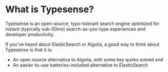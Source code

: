# What is Typesense?

Typesense is an open-source, typo-tolerant search engine optimized for instant (typically sub-50ms) search-as-you-type experiences and developer productivity.

If you've heard about ElasticSearch or Algolia, a good way to think about Typesense is that it is:

- An open source alternative to Algolia, with some key quirks solved and
- An easier-to-use batteries-included alternative to ElasticSearch
